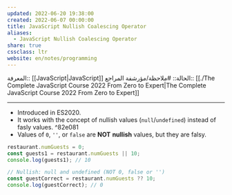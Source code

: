 ```yaml
---
updated: 2022-06-20 19:38:00
created: 2022-06-07 00:00:00
title: JavaScript Nullish Coalescing Operator
aliases:
  - JavaScript Nullish Coalescing Operator
share: true
cssclass: ltr
website: en/notes/programming
---
```


المعرفة:: [[JavaScript|JavaScript]]
الحالة:: #ملاحظة/مؤرشفة
المراجع:: [[./The Complete JavaScript Course 2022 From Zero to Expert|The Complete JavaScript Course 2022 From Zero to Expert]]

---

- Introduced in ES2020.
- It works with the concept of nullish values (`null`/`undefined`) instead of fasly values. ^82e081
- Values of `0`, `''`, or `false` are **NOT** **nullish** values, but they are falsy.

```js
restaurant.numGuests = 0;
const guests1 = restaurant.numGuests || 10;
console.log(guests1); // 10

// Nullish: null and undefined (NOT 0, false or '')
const guestCorrect = restaurant.numGuests ?? 10;
console.log(guestCorrect); // 0
```
